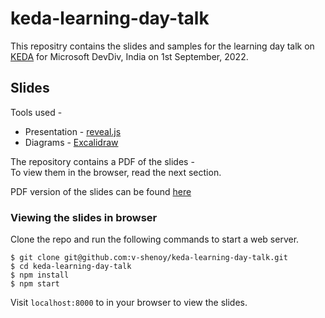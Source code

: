 # keda-learning-day-talk

This repositry contains the slides and samples for the learning day talk on [KEDA](https://keda.sh/) for Microsoft DevDiv, India on 1st September, 2022.

## Slides

Tools used - 

- Presentation - [reveal.js](https://revealjs.com/)
- Diagrams - [Excalidraw](https://excalidraw.com/)

The repository contains a PDF of the slides -  
To view them in the browser, read the next section.

PDF version of the slides can be found [here](./KEDA%20%E2%80%94%20Learning%20Day%20Talk.pdf)

### Viewing the slides in browser

Clone the repo and run the following commands to start a web server.

```shell
$ git clone git@github.com:v-shenoy/keda-learning-day-talk.git
$ cd keda-learning-day-talk
$ npm install
$ npm start
```

Visit `localhost:8000` to in your browser to view the slides.
